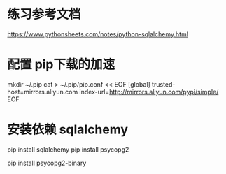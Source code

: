 # 练习参考文档
https://www.pythonsheets.com/notes/python-sqlalchemy.html

# 配置 pip下载的加速

mkdir ~/.pip
cat > ~/.pip/pip.conf << EOF
[global]
trusted-host=mirrors.aliyun.com
index-url=http://mirrors.aliyun.com/pypi/simple/
EOF

# 安装依赖 sqlalchemy
pip install sqlalchemy
pip install psycopg2

pip install psycopg2-binary

